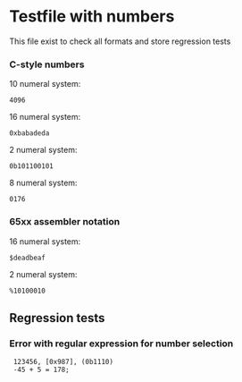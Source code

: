 # Testfile with numbers

This file exist to check all formats and store regression tests

### C-style numbers

10 numeral system:

	4096

16 numeral system:

	0xbabadeda

2 numeral system:

	0b101100101

8 numeral system:

	0176

### 65xx assembler notation

16 numeral system:

	$deadbeaf

2 numeral system:

	%10100010

## Regression tests

### Error with regular expression for number selection

	 123456, [0x987], (0b1110)
	 -45 + 5 = 178;
